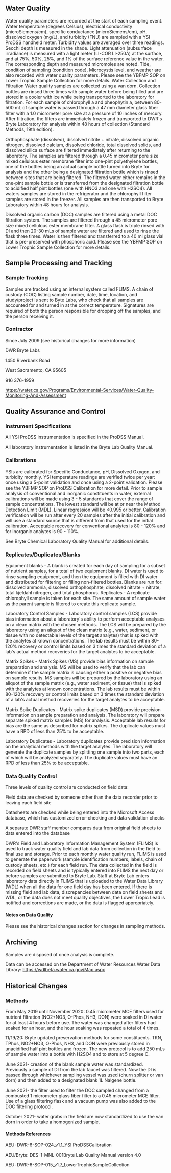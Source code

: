 ## Water Quality

Water quality parameters are recorded at the start of each sampling event. Water temperature (degrees Celsius), electrical conductivity (microSiemens/cm), specific conductance (microSiemens/cm), pH, dissolved oxygen (mg/L), and turbidity (FNU) are sampled with a YSI ProDSS handheld meter. Turbidity values are averaged over three readings. Secchi depth is measured in the shade. Light attenuation (subsurface irradiance) is measured with a light meter (LI-COR LI-250A) at the surface, and at 75%, 50%, 25%, and 1% of the surface reference value in the water. The corresponding depth and measured micromoles are noted. Tide, condition of sampling (condition code), Microcystis level, and weather are also recorded with water quality parameters. Please see the YBFMP SOP on Lower Trophic Sample Collection for more details. 
Water Collection and Filtration 
Water quality samples are collected using a van dorn. Collection bottles are rinsed three times with sample water before being filled and are stored in a cooler with ice while being transported to the laboratory for filtration. 
For each sample of chlorophyll a and pheophytin a, between 80-500 mL of sample water is passed through a 47 mm diameter glass fiber filter with a 1.0 micrometer pore size at a pressure of 10 inches of mercury. After filtration, the filters are immediately frozen and transported to DWR's Bryte Laboratory for analysis within 48 hours of collection (Standard Methods, 19th edition).	

Orthophosphate (dissolved), dissolved nitrite + nitrate, dissolved organic nitrogen, dissolved calcium, dissolved chloride, total dissolved solids, and dissolved silica surface are filtered immediately after returning to the laboratory. The samples are filtered through a 0.45 micrometer pore size mixed cellulous ester membrane filter into one-pint polyethylene bottles, one of the bottles being an actual sample bottle turned into Bryte for analysis and the other being a designated filtration bottle which is rinsed between sites that are being filtered. The filtered water either remains in the one-pint sample bottle or is transferred from the designated filtration bottle to acidified half pint bottles (one with HNO3 and one with H2SO4). All waters samples are stored in the refrigerator and the chlorophyll filter samples are stored in the freezer. All samples are then transported to Bryte Laboratory within 48 hours for analysis.

Dissolved organic carbon (DOC) samples are filtered using a metal DOC filtration system. The samples are filtered through a 45 micrometer pore size mixed cellulous ester membrane filter. A glass flask is triple rinsed with DI and then 20-30 mLs of sample water are filtered and used to rinse the flask three times. Water is then filtered and transferred to a 40 ml glass vial that is pre-preserved with phosphoric acid.
Please see the YBFMP SOP on Lower Trophic Sample Collection for more details.

## Sample Processing and Tracking

### Sample Tracking

Samples are tracked using an internal system called FLIMS. A chain of custody (COC) listing sample number, date, time, location, and study/project is sent to Byte Labs, who check that all samples are accounted for and turned in at the correct temperature. Signatures are required of both the person responsible for dropping off the samples, and the person receiving it. 

### Contractor

Since July 2009 (see historical changes for more information)

DWR Bryte Labs

1450 Riverbank Road

West Sacramento, CA 95605

916 376-1959 

https://water.ca.gov/Programs/Environmental-Services/Water-Quality-Monitoring-And-Assessment

## Quality Assurance and Control

### Instrument Specifications

All YSI ProDSS instrumentation is specified in the ProDSS Manual. 

All laboratory instrumentation is listed in the Bryte Lab Quality Manual.

### Calibrations

YSIs are calibrated for Specific Conductance, pH, Dissolved Oxygen, and turbidity monthly. YSI temperature readings are verified twice per year: once using a 5-point validation and once using a 2-point validation. Please see the YBFMP SOP on ProDSS Calibration for more detail. 
Prior to sample analysis of conventional and inorganic constituents in water, external calibrations will be made using 3 - 5 standards that cover the range of sample concentrations. The lowest standard will be at or near the Method Detection Limit (MDL). Linear regression will be <0.995 or better. Calibration verification will be run after every 20 samples after the initial calibration and will use a standard source that is different from that used for the initial calibration. Acceptable recovery for conventional analytes is 80 - 120% and for inorganic analytes is 90 - 110%.

See Bryte Chemical Laboratory Quality Manual for additional details.

### Replicates/Duplicates/Blanks

Equipment blanks - A blank is created for each day of sampling for a subset of nutrient samples, for a total of two equipment blanks. DI water is used to rinse sampling equipment, and then the equipment is filled with DI water and distributed for filtering or filling non-filtered bottles. Blanks are run for: dissolved ammonia, dissolved orthophosphate, dissolved nitrate + nitrate, total kjeldahl nitrogen, and total phosphorus. 
Replicates - A replicate chlorophyll sample is taken for each site. The same amount of sample water as the parent sample is filtered to create this replicate sample. 

Laboratory Control Samples - Laboratory control samples (LCS) provide bias information about a laboratory's ability to perform acceptable analyses on a clean matrix with the chosen methods. The LCS will be prepared by the laboratory using an aliquot of the clean matrix (e.g., water, sediment, or tissue with no detectable levels of the target analytes) that is spiked with the analytes at known concentrations. The lab results must be within 80-120% recovery or control limits based on 3 times the standard deviation of a lab's actual method recoveries for the target analytes to be acceptable.

Matrix Spikes - Matrix Spikes (MS) provide bias information on sample preparation and analysis. MS will be used to verify that the lab can determine if the sample matrix is causing either a positive or negative bias on sample results. MS samples will be prepared by the laboratory using an aliquot of the sample matrix (e.g., water sediment, or tissue) that is spiked with the analytes at known concentrations. The lab results must be within 80-120% recovery or control limits based on 3 times the standard deviation of a lab's actual method recoveries for the target analytes to be acceptable.

Matrix Spike Duplicates - Matrix spike duplicates (MSD) provide precision information on sample preparation and analysis. The laboratory will prepare separate spiked matrix samples (MS) for analysis. Acceptable lab results for bias are the same as described for matrix spikes. The duplicate values must have a RPD of less than 25% to be acceptable.

Laboratory Duplicates - Laboratory duplicates provide precision information on the analytical methods with the target analytes. The laboratory will generate the duplicate samples by splitting one sample into two parts, each of which will be analyzed separately. The duplicate values must have an RPD of less than 25% to be acceptable.

### Data Quality Control

Three levels of quality control are conducted on field data: 

Field data are checked by someone other than the data recorder prior to leaving each field site

Datasheets are checked while being entered into the Microsoft Access database, which has customized error-checking and data validation checks

A separate DWR staff member compares data from original field sheets to data entered into the database


DWR's Field and Laboratory Information Management System (FLIMS) is used to track water quality field and lab data from collection in the field to final use and storage. Prior to each monthly water quality run, FLIMS is used to generate the paperwork (sample identification numbers, labels, chain of custody sheets, etc.) for each field run. The data collected in the field is recorded on field sheets and is typically entered into FLIMS the next day or before samples are submitted to Bryte Lab. Staff at Bryte Lab enters laboratory data directly in FLIMS that is uploaded to the Water Data Library (WDL) when all the data for one field day has been entered. If there is missing field and lab data, discrepancies between data on field sheets and WDL, or the data does not meet quality objectives, the Lower Tropic Lead is notified and corrections are made, or the data is flagged appropriately.

#### Notes on Data Quality

Please see the historical changes section for changes in sampling methods.

## Archiving

Samples are disposed of once analysis is complete.

Data can be accessed on the Department of Water Resources Water Data Library:
https://wdlbeta.water.ca.gov/Map.aspx


## Historical Changes

### Methods

From May 2019 until November 2020: 0.45 micrometer MCE filters used for nutrient filtration (NO2+NO3, O-Phos, NH3, DON) were soaked in DI water for at least 4 hours before use. The water was changed after filters had soaked for an hour, and the hour soaking was repeated a total of 4 times.

11/19/20: Bryte updated preservation methods for some constituents. TKN, TPhos, NO2+NO3, O-Phos, NH3, and DON were previously stored in unacidified half pint bottles and frozen. The new protocol is to add 250 mLs of sample water into a bottle with H2SO4 and to store at 5 degree C. 

June 2021- creation of the blank sample water was standardized. Previously a sample of DI from the lab faucet was filtered. Now the DI is passed through whichever sampling vessel was used (churn splitter or van dorn) and then added to a designated blank 1L Nalgene bottle. 

June 2021- the filter used to filter the DOC sampled changed from a combusted 1 micrometer glass fiber filter to a 0.45 micrometer MCE filter. Use of a glass filtering flask and a vacuum pump was also added to the DOC filtering protocol. 

October 2021- water grabs in the field are now standardized to use the van dorn in order to take a homogenized sample. 


#### Methods References


AEU: 	DWR-6-SOP-024_v1.1_YSI ProDSSCalibration

AEU/Bryte:	DES-1-MNL-001Bryte Lab Quality Manual version 4.0

AEU:	DWR-6-SOP-015_v1.7_LowerTrophicSampleCollection

